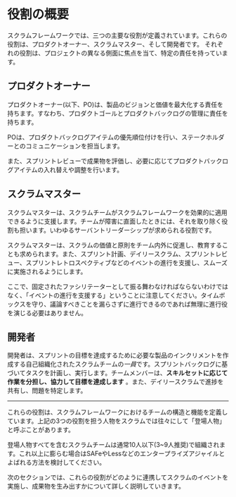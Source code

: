 # 役割の概要

スクラムフレームワークでは、三つの主要な役割が定義されています。これらの役割は、プロダクトオーナー、スクラムマスター、そして開発者です。
それぞれの役割は、プロジェクトの異なる側面に焦点を当て、特定の責任を持っています。

## プロダクトオーナー

プロダクトオーナー(以下、PO)は、製品のビジョンと価値を最大化する責任を持ちます。すなわち、プロダクトゴールとプロダクトバックログの管理に責任を持ちます。

POは、プロダクトバックログアイテムの優先順位付けを行い、ステークホルダーとのコミュニケーションを担当します。

また、スプリントレビューで成果物を評価し、必要に応じてプロダクトバックログアイテムの入れ替えや調整を行います。


## スクラムマスター
スクラムマスターは、スクラムチームがスクラムフレームワークを効果的に適用できるように支援します。チームが障害に直面したときには、それを取り除く役割も担います。いわゆるサーバントリーダーシップが求められる役割です。

スクラムマスターは、スクラムの価値と原則をチーム内外に促進し、教育することも求められます。また、スプリント計画、デイリースクラム、スプリントレビュー、スプリントレトロスペクティブなどのイベントの進行を支援し、スムーズに実施されるようにします。

ここで、固定されたファシリテーターとして振る舞わなければならないわけではなく、「イベントの進行を支援する」ということに注意してください。タイムボックスを守り、議論すべきことを漏らさずに進行できるのであれば無理に進行役を演じる必要はありません。


## 開発者
開発者は、スプリントの目標を達成するために必要な製品のインクリメントを作成する自己組織化されたスクラムチームの*一員*です。スプリントバックログに基づいてタスクを計画し、実行します。チームメンバーは、**スキルセットに応じて作業を分担し、協力して目標を達成します** 。また、デイリースクラムで進捗を共有し、問題を特定します。


---


これらの役割は、スクラムフレームワークにおけるチームの構造と機能を定義しています。上記の3つの役割を担う人物をスクラムでは往々にして「登場人物」と呼ぶことがあります。

登場人物すべてを含むスクラムチームは通常10人以下(3~9人推奨)で組織されます。これ以上に膨らむ場合はSAFeやLessなどのエンタープライズアジャイルとよばれる方法を検討してください。

次のセクションでは、これらの役割がどのように連携してスクラムのイベントを実施し、成果物を生み出すかについて詳しく説明していきます。
